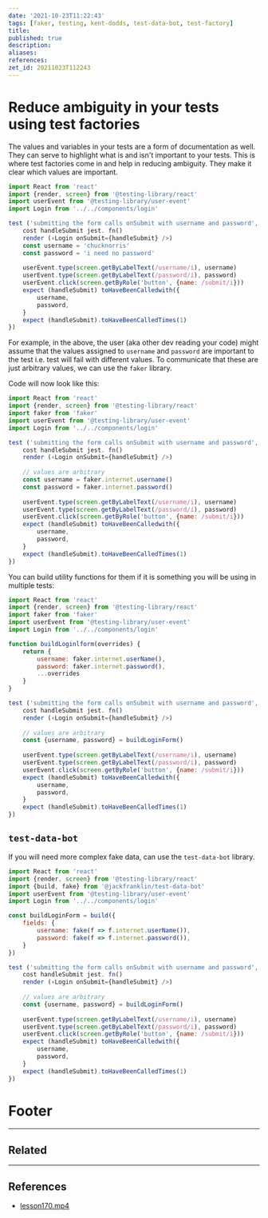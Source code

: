 ```yaml
---
date: '2021-10-23T11:22:43'
tags: [faker, testing, kent-dodds, test-data-bot, test-factory]
title: 
published: true
description:
aliases:
references:
zet_id: 20211023T112243
---
```


# Reduce ambiguity in your tests using test factories

The values and variables in your tests are a form of documentation as well. They can serve to highlight what is and isn't important to your tests. This is where test factories come in and help in reducing ambiguity. They make it clear which values are important.

```js
import React from 'react'
import {render, screen} from '@testing-library/react'
import userEvent from '@testing-library/user-event'
import Login from '../../components/login'

test ('submitting the form calls onSubmit with username and password', () => {
	cost handleSubmit jest. fn()
	render (‹Login onSubmit={handleSubmit} />)
	const username = 'chucknorris'
	const password = 'i need no password'
	  
	userEvent.type(screen.getByLabelText(/username/i), username)
	userEvent.type(screen.getByLabelText(/password/i), password)
	userEvent.click(screen.getByRole('button', {name: /submit/i}))
	expect (handleSubmit) toHaveBeenCalledwith({
		username,
		password,
	}
	expect (handleSubmit).toHaveBeenCalledTimes(1)
})
```

For example, in the above, the user (aka other dev reading your code) might assume that the values assigned to `username` and `password` are important to the test i.e. test will fail with different values. To communicate that these are just arbitrary values, we can use the `faker` library.

Code will now look like this: 

```js
import React from 'react'
import {render, screen} from '@testing-library/react'
import faker from 'faker'
import userEvent from '@testing-library/user-event'
import Login from '../../components/login'

test ('submitting the form calls onSubmit with username and password', () => {
	cost handleSubmit jest. fn()
	render (‹Login onSubmit={handleSubmit} />)
	  
	// values are arbitrary
	const username = faker.internet.username()
	const password = faker.internet.password()
	  
	userEvent.type(screen.getByLabelText(/username/i), username)
	userEvent.type(screen.getByLabelText(/password/i), password)
	userEvent.click(screen.getByRole('button', {name: /submit/i}))
	expect (handleSubmit) toHaveBeenCalledwith({
		username,
		password,
	}
	expect (handleSubmit).toHaveBeenCalledTimes(1)
})
```

You can build utility functions for them if it is something you will be using in multiple tests:

```js
import React from 'react'
import {render, screen} from '@testing-library/react'
import faker from 'faker'
import userEvent from '@testing-library/user-event'
import Login from '../../components/login'

function buildLoginlform(overrides) {
	return {
		username: faker.internet.userName(),
		password: faker.internet.password(),
		...overrides
	}
}

test ('submitting the form calls onSubmit with username and password', () => {
	cost handleSubmit jest. fn()
	render (‹Login onSubmit={handleSubmit} />)
	  
	// values are arbitrary
	const {username, password} = buildLoginForm()
	  
	userEvent.type(screen.getByLabelText(/username/i), username)
	userEvent.type(screen.getByLabelText(/password/i), password)
	userEvent.click(screen.getByRole('button', {name: /submit/i}))
	expect (handleSubmit) toHaveBeenCalledwith({
		username,
		password,
	}
	expect (handleSubmit).toHaveBeenCalledTimes(1)
})
```

## `test-data-bot`

If you will need more complex fake data, can use the `test-data-bot` library. 

```js
import React from 'react'
import {render, screen} from '@testing-library/react'
import {build, fake} from '@jackfranklin/test-data-bot'
import userEvent from '@testing-library/user-event'
import Login from '../../components/login'

const buildLoginForm = build({
	fields: {
		username: fake(f => f.internet.userName()),
		password: fake(f => f.internet.password()),
	}
})

test ('submitting the form calls onSubmit with username and password', () => {
	cost handleSubmit jest. fn()
	render (‹Login onSubmit={handleSubmit} />)
	  
	// values are arbitrary
	const {username, password} = buildLoginForm()
	  
	userEvent.type(screen.getByLabelText(/username/i), username)
	userEvent.type(screen.getByLabelText(/password/i), password)
	userEvent.click(screen.getByRole('button', {name: /submit/i}))
	expect (handleSubmit) toHaveBeenCalledwith({
		username,
		password,
	}
	expect (handleSubmit).toHaveBeenCalledTimes(1)
})
```


# Footer

---
## Related

---

## References

- [lesson170.mp4](hook://file/4oQN274vW?p=RXBpY1JlYWN0IC0gRXBpYyBSZWFjdCBQcm8vNy4gVGVzdGluZyBSZWFjdCBBcHBzICs=&n=lesson170%2Emp4)